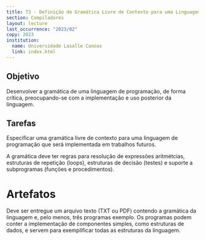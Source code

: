 ```yaml
---
title: T3 - Definição de Gramática Livre de Contexto para uma Linguagem de Programação
section: Compiladores
layout: lecture
last_occurrence: "2023/02"
copy: 2023
institution:
  name: Universidade Lasalle Canoas
  link: index.html
---
```


## Objetivo

Desenvolver a gramática de uma linguagem de programação, de forma crítica, preocupando-se com a implementação e uso posterior da linguagem.

## Tarefas

Especificar uma gramática livre de contexto para uma linguagem de programação que será implementada em trabalhos futuros.

A gramática deve ter regras para resolução de expressões aritmétcias, estruturas de repetição (loops), estruturas de decisão (testes) e suporte a subprogramas (funções e procedimentos).

# Artefatos

Deve ser entregue um arquivo texto (TXT ou PDF) contendo a gramática da linguagem e, pelo menos, três programas exemplo. Os programas podem conter a implementação de componentes simples, como estruturas de dados, e servem para exemplificar todas as estruturas da linguagem.

